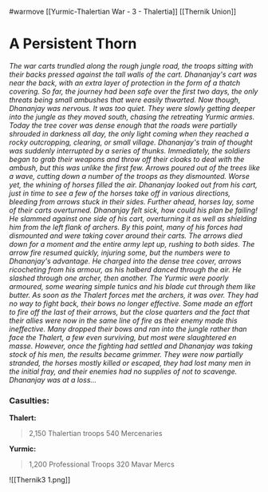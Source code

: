 #warmove 
[[Yurmic-Thalertian War - 3 - Thalertia]]
[[Thernik Union]]

# A Persistent Thorn
*The war carts trundled along the rough jungle road, the troops sitting with their backs pressed against the tall walls of the cart. Dhananjay's cart was near the back, with an extra layer of protection in the form of a thatch covering. So far, the journey had been safe over the first two days, the only threats being small ambushes that were easily thwarted. Now though, Dhananjay was nervous. It was too quiet. They were slowly getting deeper into the jungle as they moved south, chasing the retreating Yurmic armies. Today the tree cover was dense enough that the roads were partially shrouded in darkness all day, the only light coming when they reached a rocky outcropping, clearing, or small village. Dhananjay's train of thought was suddenly interrupted by a series of thunks. Immediately, the soldiers began to grab their weapons and throw off their cloaks to deal with the ambush, but this was unlike the first few. Arrows poured out of the trees like a wave, cutting down a number of the troops as they dismounted. Worse yet, the whining of horses filled the air. Dhananjay looked out from his cart, just in time to see a few of the horses take off in various directions, bleeding from arrows stuck in their sides. Further ahead, horses lay, some of their carts overturned. Dhananjay felt sick, how could his plan be failing! He slammed against one side of his cart, overturning it as well as shielding him from the left flank of archers. By this point, many of his forces had dismounted and were taking cover around their carts. The arrows died down for a moment and the entire army lept up, rushing to both sides. The arrow fire resumed quickly, injuring some, but the numbers were to Dhananjay's advantage. He charged into the dense tree cover, arrows ricocheting from his armour, as his halberd danced through the air. He slashed through one archer, then another. The Yurmic were poorly armoured, some wearing simple tunics and his blade cut through them like butter. As soon as the Thalert forces met the archers, it was over. They had no way to fight back, their bows no longer effective. Some made an effort to fire off the last of their arrows, but the close quarters and the fact that their allies were now in the same line of fire as their enemy made this ineffective. Many dropped their bows and ran into the jungle rather than face the Thalert, a few even surviving, but most were slaughtered en masse. However, once the fighting had settled and Dhananjay was taking stock of his men, the results became grimmer. They were now partially stranded, the horses mostly killed or escaped, they had lost many men in the initial fray, and their enemies had no supplies of not to scavenge. Dhananjay was at a loss...*
### Casulties: 
**Thalert:**
> 2,150 Thalertian troops
> 540 Mercenaries

**Yurmic:**
> 1,200 Professional Troops
> 320 Mavar Mercs

![[Thernik3 1.png]]